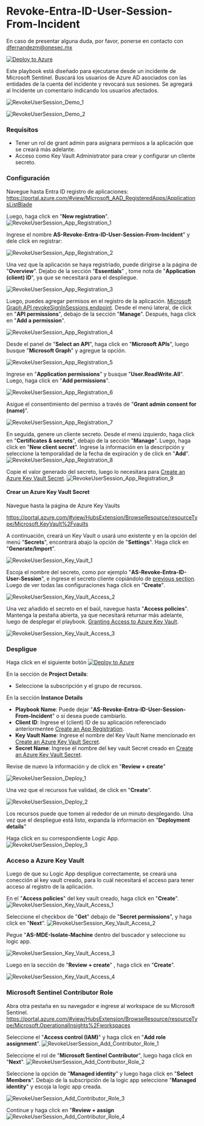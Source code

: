 # Revoke-Entra-ID-User-Session-From-Incident

En caso de presentar alguna duda, por favor, ponerse en contacto con dfernandezm@onesec.mx

[![Deploy to Azure](https://aka.ms/deploytoazurebutton)](https://portal.azure.com/#create/Microsoft.Template/uri/https%3A%2F%2Fraw.githubusercontent.com%2FAzure%2FAzure-Sentinel%2Fmaster%2FPlaybooks%2FAS-Revoke-Azure-AD-User-Session-From-Incident%2Fazuredeploy.json)

Este playbook está diseñado para ejecutarse desde un incidente de Microsoft Sentinel. Buscará los usuarios de Azure AD asociados con las entidades de la cuenta del incidente y revocará sus sesiones. Se agregará al Incidente un comentario indicando los usuarios afectados.

![RevokeUserSession_Demo_1](./images/RevokeUserSession_Demo_1.png)

![RevokeUserSession_Demo_2](./images/RevokeUserSession_Demo_2.png)


### Requisitos

* Tener un rol de grant admin para asignara permisos a la aplicación que se creará más adelante.
* Acceso como Key Vault Administrator para crear y configurar un cliente secreto. 



### Configuración 

Navegue hasta Entra ID registro de aplicaciones:
https://portal.azure.com/#view/Microsoft_AAD_RegisteredApps/ApplicationsListBlade

Luego, haga click en "**New registration**".
![RevokeUserSession_App_Registration_1](./images/RevokeUserSession_App_Registration_1.png)

Ingrese el nombre **AS-Revoke-Entra-ID-User-Session-From-Incident**" y dele click en registrar:

![RevokeUserSession_App_Registration_2](./images/RevokeUserSession_App_Registration_2.png)

Una vez que la aplicación se haya registriado, puede dirigirse a la página de "**Overview**". Dejabo de la sección "**Essentials**" , tome nota de "**Application (client) ID**", ya que se necesitará para el despliegue. 

![RevokeUserSession_App_Registration_3](./images/RevokeUserSession_App_Registration_3.png)

Luego, puedes agregar permisos en el registro de la aplicación. [Microsoft Graph API revokeSignInSessions endpoint](https://learn.microsoft.com/en-us/graph/api/user-revokesigninsessions?view=graph-rest-1.0&tabs=http). Desde el menú lateral, de click en "**API permissions**", debajo de la sección "**Manage**". Después, haga click en  "**Add a permission**".


![RevokeUserSession_App_Registration_4](./images/RevokeUserSession_App_Registration_4.png)

Desde el panel de   "**Select an API**", haga click en "**Microsoft APIs**", luego busque "**Microsoft Graph**" y agregue la opción. 

![RevokeUserSession_App_Registration_5](./images/RevokeUserSession_App_Registration_5.png)

Ingrese en "**Application permissions**" y busque "**User.ReadWrite.All**". Luego, haga click en "**Add permissions**".

![RevokeUserSession_App_Registration_6](./images/RevokeUserSession_App_Registration_6.png)

Asigue el consentimiento del permiso a través de "**Grant admin consent for (name)**".

![RevokeUserSession_App_Registration_7](./images/RevokeUserSession_App_Registration_7.png)

En seguida, genere un cliente secreto. Desde el menú izquierdo, haga click en  "**Certificates & secrets**", debajo de la sección "**Manage**". Luego, haga click en "**New client secret**". Ingrese la información en la descripción y seleccione la temporalidad de la fecha de expiración y de click en "**Add**".
 ![RevokeUserSession_App_Registration_8](./images/RevokeUserSession_App_Registration_8.png)

Copie el valor generado del secreto, luego lo necesitara para [Create an Azure Key Vault Secret](https://github.com/Azure/Azure-Sentinel/tree/master/Playbooks/AS-MDE-Isolate-Machine#create-an-azure-key-vault-secret).
![RevokeUserSession_App_Registration_9](./images/RevokeUserSession_App_Registration_9.png)

#### Crear un  Azure Key Vault Secret
Navegue hasta la página de Azure Key Vaults 

https://portal.azure.com/#view/HubsExtension/BrowseResource/resourceType/Microsoft.KeyVault%2Fvaults

A continuación, creará un Key Vault o usará uno existente y en la opción del menú "**Secrets**", encontrará abajo la opción de "**Settings**". Haga click en "**Generate/Import**".

![RevokeUserSession_Key_Vault_1](./images/RevokeUserSession_Key_Vault_1.png)

Escoja el nombre del secreto, como por ejemplo "**AS-Revoke-Entra-ID-User-Session**", e ingrese el secreto cliente copiándolo de [previous section](https://github.com/Azure/Azure-Sentinel/tree/master/Playbooks/AS-MDE-Isolate-Machine#create-an-app-registration). Luego de ver todas las configuraciones haga click en "**Create**". 

![RevokeUserSession_Key_Vault_Access_2](./images/RevokeUserSession_Key_Vault_2.png)


Una vez añadido el secreto en el baúl, navegue hasta "**Access policies**". Mantenga la pestaña abierta, ya que necesitará returnar más adelante, luego de desplegar el playbook. [Granting Access to Azure Key Vault](https://github.com/Azure/Azure-Sentinel/tree/master/Playbooks/AS-MDE-Isolate-Machine#granting-access-to-azure-key-vault).

![RevokeUserSession_Key_Vault_Access_3](./images/RevokeUserSession_Key_Vault_3.png)

### Despligue

Haga click en el siguiente botón [![Deploy to Azure](https://aka.ms/deploytoazurebutton)](https://portal.azure.com/#create/Microsoft.Template/uri/https%3A%2F%2Fraw.githubusercontent.com%2FAzure%2FAzure-Sentinel%2Fmaster%2FPlaybooks%2FAS-Revoke-Azure-AD-User-Session-From-Incident%2Fazuredeploy.json)

En la sección de **Project Details**:

* Seleccione la subscripción y el grupo de recursos.

En la sección **Instance Details**

* **Playbook Name**: Puede dejar  "**AS-Revoke-Entra-ID-User-Session-From-Incident**" o si desea puede cambiarlo. 
*  **Client ID**: Ingrese el (client) ID de su aplicación referenciado anteriormentee [Create an App Registration](https://github.com/Azure/Azure-Sentinel/tree/master/Playbooks/AS-Revoke-Azure-AD-User-Session-From-Incident#create-an-app-registration).
* **Key Vault Name**: Ingrese el nombre del Key Vault Name mencionado en [Create an Azure Key Vault Secret](https://github.com/Azure/Azure-Sentinel/tree/master/Playbooks/AS-Revoke-Azure-AD-User-Session-From-Incident#create-an-azure-key-vault-secret).
* **Secret Name**: Ingrese el nombre del key vault Secret creado en [Create an Azure Key Vault Secret](https://github.com/Azure/Azure-Sentinel/tree/master/Playbooks/AS-Revoke-Azure-AD-User-Session-From-Incident#create-an-azure-key-vault-secret).

Revise de nuevo la información y de click en "**Review + create**"

![RevokeUserSession_Deploy_1](./images/RevokeUserSession_Deploy_1.png)

Una vez que el recursos fue validad, de click en "**Create**".

![RevokeUserSession_Deploy_2](./images/RevokeUserSession_Deploy_2.png)

Los recursos puede que tomen al rededor de un minuto desplegando. Una vez que el despliegue está listo, expanda la información en "**Deployment details**" 

Haga click en su correspondiente Logic App. 
![RevokeUserSession_Deploy_3](./images/RevokeUserSession_Deploy_3.png)


### Acceso a Azure Key Vault

Luego de que su Logic App despligue correctamente, se creará una conección al key vault creado, para lo cuál necesitará el acceso para tener acceso al registro de la aplicación. 

En el "**Access policies**" del key vault creado, haga click en "**Create**".
![RevokeUserSession_Key_Vault_Access_1](./images/RevokeUserSession_Key_Vault_Access_1.png)

Seleccione el checkbox de "**Get**"  debajo de "**Secret permissions**", y haga click en "**Next**".
![RevokeUserSession_Key_Vault_Access_2](./images/RevokeUserSession_Key_Vault_Access_2.png)

Pegue "**AS-MDE-Isolate-Machine** dentro del buscador y seleccione su logic app. 

![RevokeUserSession_Key_Vault_Access_3](./images/RevokeUserSession_Key_Vault_Access_3.png)

Luego en la sección de "**Review + create**" , haga click en "**Create**".

![RevokeUserSession_Key_Vault_Access_4](./images/RevokeUserSession_Key_Vault_Access_4.png)




### Microsoft Sentinel Contributor Role
Abra otra pestaña en su navegador e ingrese al workspace de su Microsoft Sentinel. 
https://portal.azure.com/#view/HubsExtension/BrowseResource/resourceType/Microsoft.OperationalInsights%2Fworkspaces

Seleccione el  "**Access control (IAM)**" y haga click en "**Add role assignment**".
![RevokeUserSession_Add_Contributor_Role_1](./images/RevokeUserSession_Add_Contributor_Role_1.png)

Seleccione el rol de "**Microsoft Sentinel Contributor**", luego haga click en  "**Next**".
![RevokeUserSession_Add_Contributor_Role_2](./images/RevokeUserSession_Add_Contributor_Role_2.png)

Seleccione la opción de "**Managed identity**" y luego haga click en "**Select Members**". Debajo de la subscripción de la logic app seleccione "**Managed identity**" y escoja la logic app creada. 

![RevokeUserSession_Add_Contributor_Role_3](./images/RevokeUserSession_Add_Contributor_Role_3.png)

Continue y haga click en "**Review + assign**
![RevokeUserSession_Add_Contributor_Role_4](./images/RevokeUserSession_Add_Contributor_Role_4.png)

